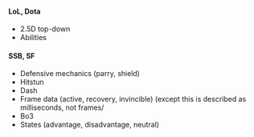 #### **LoL, Dota**

- 2.5D top-down
- Abilities

#### **SSB, SF**

- Defensive mechanics (parry, shield)
- Hitstun
- Dash
- Frame data (active, recovery, invincible) (except this is described as milliseconds, not frames/
- Bo3
- States (advantage, disadvantage, neutral)
